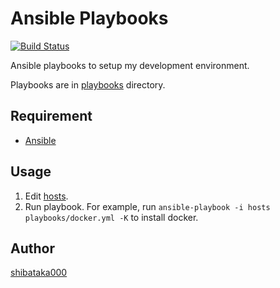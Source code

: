 # Ansible Playbooks

[![Build Status](https://travis-ci.org/shibataka000/ansible-playbooks.svg?branch=master)](https://travis-ci.org/shibataka000/ansible-playbooks)

Ansible playbooks to setup my development environment.

Playbooks are in [playbooks](./playbooks) directory.

## Requirement
- [Ansible](https://www.ansible.com/)

## Usage
1. Edit [hosts](./hosts).
1. Run playbook. For example, run `ansible-playbook -i hosts playbooks/docker.yml -K` to install docker.

## Author
[shibataka000](https://github.com/shibataka000)
